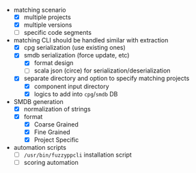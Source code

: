 * matching scenario
  - [x] multiple projects
  - [x] multiple versions
  - [ ] specific code segments
* matching CLI should be handled similar with extraction
  - [x] cpg serialization (use existing ones)
  - [x] smdb serialization (force update, etc)
    - [x] format design
    - [ ] scala json (circe) for serialization/deserialization
  - [x] separate directory and option to specify matching projects
    - [x] component input directory
    - [x] logics to add into `cpg`/`smdb` DB
* SMDB generation
  - [x] normalization of strings
  - [x] format
    - [x] Coarse Grained
    - [x] Fine Grained
    - [x] Project Specific
* automation scripts
  - [ ] `/usr/bin/fuzzyppcli` installation script
  - [ ] scoring automation
